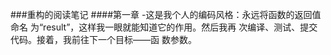 ###重构的阅读笔记
####第一章
-这是我个人的编码风格：永远将函数的返回值命名
为“result”，这样我一眼就能知道它的作用。然后我再
次编译、测试、提交代码。接着，我前往下一个目标——函
数参数。
